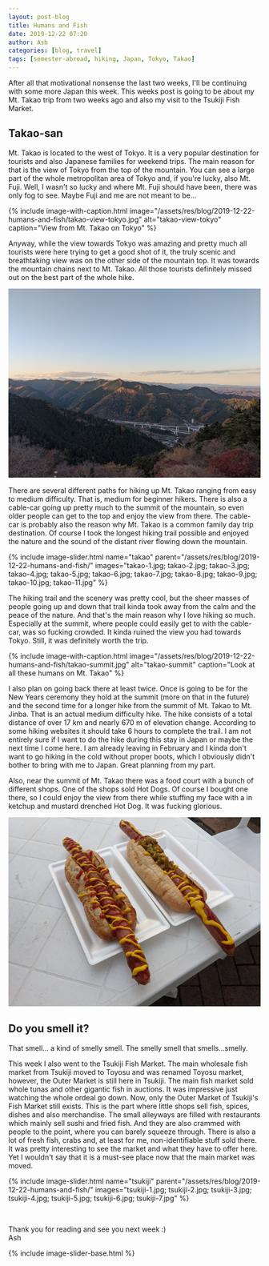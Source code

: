 ```yaml
---
layout: post-blog
title: Humans and Fish
date: 2019-12-22 07:20
author: Ash
categories: [blog, travel]
tags: [semester-abroad, hiking, Japan, Tokyo, Takao]
---
```


After all that motivational nonsense the last two weeks, I'll be continuing with some more Japan this week. This weeks post is going to be about my Mt. Takao trip from two weeks ago and also my visit to the Tsukiji Fish Market.

<!-- more -->

## Takao-san

Mt. Takao is located to the west of Tokyo. It is a very popular destination for tourists and also Japanese families for weekend trips. The main reason for that is the view of Tokyo from the top of the mountain. You can see a large part of the whole metropolitan area of Tokyo and, if you're lucky, also Mt. Fuji. Well, I wasn't so lucky and where Mt. Fuji should have been, there was only fog to see. Maybe Fuji and me are not meant to be...

{% include image-with-caption.html image="/assets/res/blog/2019-12-22-humans-and-fish/takao-view-tokyo.jpg" alt="takao-view-tokyo" caption="View from Mt. Takao on Tokyo" %}

Anyway, while the view towards Tokyo was amazing and pretty much all tourists were here trying to get a good shot of it, the truly scenic and breathtaking view was on the other side of the mountain top. It was towards the mountain chains next to Mt. Takao. All those tourists definitely missed out on the best part of the whole hike.

![takao-view](/assets/res/blog/2019-12-22-humans-and-fish/takao-view.jpg)

There are several different paths for hiking up Mt. Takao ranging from easy to medium difficulty. That is, medium for beginner hikers. There is also a cable-car going up pretty much to the summit of the mountain, so even older people can get to the top and enjoy the view from there. The cable-car is probably also the reason why Mt. Takao is a common family day trip destination. Of course I took the longest hiking trail possible and enjoyed the nature and the sound of the distant river flowing down the mountain.

{% include image-slider.html name="takao" parent="/assets/res/blog/2019-12-22-humans-and-fish/" images="takao-1.jpg; takao-2.jpg; takao-3.jpg; takao-4.jpg; takao-5.jpg; takao-6.jpg; takao-7.jpg; takao-8.jpg; takao-9.jpg; takao-10.jpg; takao-11.jpg" %}

The hiking trail and the scenery was pretty cool, but the sheer masses of people going up and down that trail kinda took away from the calm and the peace of the nature. And that's the main reason why I love hiking so much. Especially at the summit, where people could easily get to with the cable-car, was so fucking crowded. It kinda ruined the view you had towards Tokyo. Still, it was definitely worth the trip.

{% include image-with-caption.html image="/assets/res/blog/2019-12-22-humans-and-fish/takao-summit.jpg" alt="takao-summit" caption="Look at all these humans on Mt. Takao" %}

I also plan on going back there at least twice. Once is going to be for the New Years ceremony they hold at the summit (more on that in the future) and the second time for a longer hike from the summit of Mt. Takao to Mt. Jinba. That is an actual medium difficulty hike. The hike consists of a total distance of over 17 km and nearly 670 m of elevation change. According to some hiking websites it should take 6 hours to complete the trail. I am not entirely sure if I want to do the hike during this stay in Japan or maybe the next time I come here. I am already leaving in February and I kinda don't want to go hiking in the cold without proper boots, which I obviously didn't bother to bring with me to Japan. Great planning from my part.

Also, near the summit of Mt. Takao there was a food court with a bunch of different shops. One of the shops sold Hot Dogs. Of course I bought one there, so I could enjoy the view from there while stuffing my face with a in ketchup and mustard drenched Hot Dog. It was fucking glorious.

![hotdog](/assets/res/blog/2019-12-22-humans-and-fish/hotdog.jpg)

## Do you smell it?

That smell... a kind of smelly smell. The smelly smell that smells...smelly.

This week I also went to the Tsukiji Fish Market. The main wholesale fish market from Tsukiji moved to Toyosu and was renamed Toyosu market, however, the Outer Market is still here in Tsukiji. The main fish market sold whole tunas and other gigantic fish in auctions. It was impressive just watching the whole ordeal go down. Now, only the Outer Market of Tsukiji's Fish Market still exists. This is the part where little shops sell fish, spices, dishes and also merchandise. The small alleyways are filled with restaurants which mainly sell sushi and fried fish. And they are also crammed with people to the point, where you can barely squeeze through. There is also a lot of fresh fish, crabs and, at least for me, non-identifiable stuff sold there. It was pretty interesting to see the market and what they have to offer here. Yet I wouldn't say that it is a must-see place now that the main market was moved.

{% include image-slider.html name="tsukiji" parent="/assets/res/blog/2019-12-22-humans-and-fish/" images="tsukiji-1.jpg; tsukiji-2.jpg; tsukiji-3.jpg; tsukiji-4.jpg; tsukiji-5.jpg; tsukiji-6.jpg; tsukiji-7.jpg" %}

&nbsp;

Thank you for reading and see you next week :)  
Ash

{% include image-slider-base.html %}

